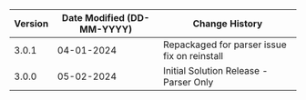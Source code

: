 | **Version** | **Date Modified (DD-MM-YYYY)** | **Change History**             |
|-------------|--------------------------------|--------------------------------|
| 3.0.1       | 04-01-2024                     | Repackaged for parser issue fix on reinstall |
| 3.0.0       | 05-02-2024                     | Initial Solution Release - Parser Only   |